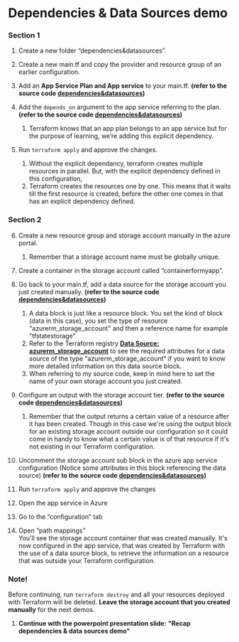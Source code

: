 # Dependencies & Data Sources demo

### Section 1
1. Create a new folder “dependencies&datasources”.
2. Create a new main.tf and copy the provider and resource group of an earlier configuration.
3. Add an **App Service Plan and App service** to your main.tf. **(refer to the source code [dependencies&datasources](./main.tf))**
4. Add the ``depends_on`` argument to the app service referring to the plan. **(refer to the source code [dependencies&datasources](./main.tf))** </br>
   1. Terraform knows that an app plan belongs to an app service but for the purpose of learning, we’re adding this explicit dependency.

5. Run ``terraform apply`` and approve the changes.
   1. Without the explicit dependancy, terraform creates multiple resources in parallel. But, with the explicit dependency defined in this configuration, </br>
   2. Terraform creates the resources one by one. This means that it waits till the first resource is created, before the other one comes in that has an explicit dependency defined.

### Section 2
6. Create a new resource group and storage account manually in the azure portal. </br>
   1. Remember that a storage account name must be globally unique.
7. Create a container in the storage account called “containerformyapp”.
8. Go back to your main.tf, add a data source for the storage account you just created manually. **(refer to the source code [dependencies&datasources](./main.tf))**
   1. A data block is just like a resource block. You set the kind of block (data in this case), you set the type of resource "azurerm_storage_account" and then a reference name for example "tfstatestorage"
   2. Refer to the Terraform registry **[Data Source: azurerm_storage_account](https://registry.terraform.io/providers/hashicorp/azurerm/latest/docs/data-sources/storage_account)** to see the required attributes for a data source of the type "azurerm_storage_account" if you want to know more detailed information on this data source block. 
   3. When referring to my source code, keep in mind here to set the name of your own storage account you just created.

9.  Configure an output with the storage account tier. **(refer to the source code [dependencies&datasources](./main.tf))**
    1.  Remember that the output returns a certain value of a resource after it has been created. Though in this case we're using the output block for an existing storage account outside our configuration so it could come in handy to know what a certain value is of that resource if it's not existing in our Terraform configuration.

10. Uncomment the storage account sub block in the azure app service configuration (Notice some attributes in this block referencing the data source) **(refer to the source code [dependencies&datasources](./main.tf))**
11. Run ``terraform apply`` and approve the changes
12. Open the app service in Azure
13. Go to the “configuration” tab
14. Open “path mappings” </br>
    You’ll see the storage account container that was created manually. It's now configured in the app service, that was created by Terraform with the use of a data source block, to retrieve the information on a resource that was outside your Terraform configuration.

### **Note!**
Before continuing, run ``terraform destroy`` and all your resources deployed with Terraform will be deleted. **Leave the storage account that you created manually** for the next demos.

1.  **Continue with the powerpoint presentation slide:** **"Recap dependencies & data sources demo"**
